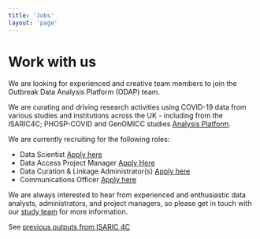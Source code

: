 ```yaml
---
title: 'Jobs'
layout: 'page'
---
```


# Work with us

We are looking for experienced and creative team members to join the Outbreak Data Analysis Platform (ODAP) team. 

We are curating and driving research activities using COVID-19 data from various studies and institutions across the UK - including from the ISARIC4C; PHOSP-COVID and GenOMICC studies [Analysis Platform](https://isaric4c.net/analysis-platform/).

We are currently recruiting for the following roles: 

* Data Scientist [Apply here](https://elxw.fa.em3.oraclecloud.com/hcmUI/CandidateExperience/en/sites/CX_1001/job/3754)
* Data Access Project Manager [Apply Here](https://elxw.fa.em3.oraclecloud.com/hcmUI/CandidateExperience/en/sites/CX_1001/job/2433/?utm_medium=jobshare)
* Data Curation & Linkage Administrator(s) [Apply here](https://elxw.fa.em3.oraclecloud.com/hcmUI/CandidateExperience/en/sites/CX_1001/job/2437/?utm_medium=jobshare)
* Communications Officer [Apply here](https://elxw.fa.em3.oraclecloud.com/hcmUI/CandidateExperience/en/sites/CX_1001/job/2722/?utm_medium=jobshare)

We are always interested to hear from experienced and enthusiastic data analysts, administrators, and project managers, so please get in touch with our [study team](mailto:isaric4c-samples@roslin.ed.ac.uk) for more information. 

See [previous outputs from ISARIC 4C](/outputs/)




